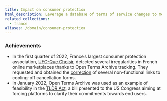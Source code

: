 ```yaml
---
title: Impact on consumer protection
html_description: Leverage a database of terms of service changes to measure how loyal service providers are to their customers
related_collections:
  - france
aliases: /domain/consumer-protection
---
```


### Achievements

- In the first quarter of 2022, France's largest consumer protection association, [UFC-Que Choisir](https://www.quechoisir.org), detected several irregularities in French online marketplaces thanks to Open Terms Archive tracking. They requested and obtained the [correction](https://github.com/OpenTermsArchive/france-versions/commit/0184178ee2fffbd5283c50f114e3211667391b15) of several non-functional links to cooling-off cancellation forms.
- In January 2022, Open Terms Archive was used as an example of feasibility in the [TLDR Act](https://trahan.house.gov/news/documentsingle.aspx?DocumentID=2353), a bill presented to the US Congress aiming at forcing platforms to clarify their commitments towards end users.
